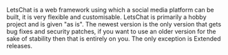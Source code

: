 LetsChat is a web framework using which a social media platform can be built, it is very flexible and customisable. LetsChat is primarily a hobby project and is given "as is". The newest version is the only version that gets bug fixes and security patches, if you want to use an older version for the sake of stability then that is entirely on you. The only exception is Extended releases.